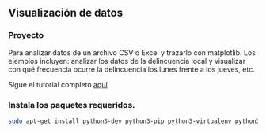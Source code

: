 ## Visualización de datos
### Proyecto
Para analizar datos de un archivo CSV o Excel y trazarlo con matplotlib. Los ejemplos incluyen: analizar los datos de la delincuencia local y visualizar con qué frecuencia ocurre la delincuencia los lunes frente a los jueves, etc.

Sigue el tutorial completo [aquí](http://newcoder.io/dataviz)

### Instala los paquetes requeridos.
```bash
sudo apt-get install python3-dev python3-pip python3-virtualenv python3 python3-tk
```
